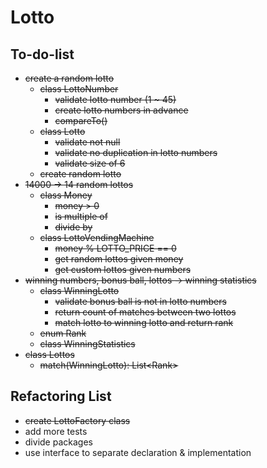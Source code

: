 # Lotto

## To-do-list

- ~~create a random lotto~~
    - ~~class LottoNumber~~
        - ~~validate lotto number (1 ~ 45)~~
        - ~~create lotto numbers in advance~~
        - ~~compareTo()~~
    - ~~class Lotto~~
        - ~~validate not null~~
        - ~~validate no duplication in lotto numbers~~
        - ~~validate size of 6~~
    - ~~create random lotto~~
- ~~14000 -> 14 random lottos~~
    - ~~class Money~~
        - ~~money > 0~~
        - ~~is multiple of~~
        - ~~divide by~~
    - ~~class LottoVendingMachine~~
        - ~~money % LOTTO_PRICE == 0~~
        - ~~get random lottos given money~~
        - ~~get custom lottos given numbers~~
- ~~winning numbers, bonus ball, lottos -> winning statistics~~
    - ~~class WinningLotto~~
        - ~~validate bonus ball is not in lotto numbers~~
        - ~~return count of matches between two lottos~~
        - ~~match lotto to winning lotto and return rank~~
    - ~~enum Rank~~
    - ~~class WinningStatistics~~
- ~~class Lottos~~
    - ~~match(WinningLotto): List\<Rank\>~~


## Refactoring List

- ~~create LottoFactory class~~
- add more tests
- divide packages
- use interface to separate declaration & implementation

